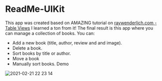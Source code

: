 # ReadMe-UIKit
This app was created based on AMAZING tutorial on [raywenderlich.com - Table Views](https://www.raywenderlich.com/10796666-table-views)
I learned a ton from it! The final result is this app where you can manage a collection of books. You can:
- Add a new book (title, author, review and and image).
- Delete a book.
- Sort books by title or author.
- Move a book
- Manually sort books.
Demo 

![2021-02-21 22 23 14](https://user-images.githubusercontent.com/49377210/108637719-731a0900-7494-11eb-895c-197c2f9987fc.gif)
